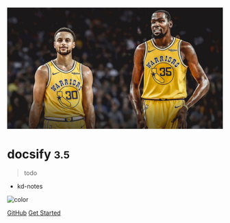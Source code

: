 <!-- _coverpage.md -->

![logo](_media/icon.svg)

# docsify <small>3.5</small>

> todo

- kd-notes

![color](#f0f0f0)

[GitHub](https://github.com/docsifyjs/docsify/)
[Get Started](#docsify)
